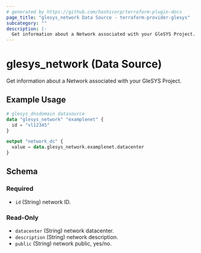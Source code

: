 ```yaml
---
# generated by https://github.com/hashicorp/terraform-plugin-docs
page_title: "glesys_network Data Source - terraform-provider-glesys"
subcategory: ""
description: |-
  Get information about a Network associated with your GleSYS Project.
---
```


# glesys_network (Data Source)

Get information about a Network associated with your GleSYS Project.

## Example Usage

```terraform
# glesys_dnsdomain datasource
data "glesys_network" "examplenet" {
  id = "vl12345"
}

output "network_dc" {
  value = data.glesys_network.examplenet.datacenter
}
```

<!-- schema generated by tfplugindocs -->
## Schema

### Required

- `id` (String) network ID.

### Read-Only

- `datacenter` (String) network datacenter.
- `description` (String) network description.
- `public` (String) network public, yes/no.


